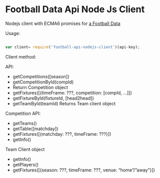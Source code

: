 # Football Data Api Node Js Client

Nodejs client with ECMA6 promises for [a Football Data](https://api.football-data.org)

Usage:

```javascript

var client= require('football-api-nodejs-client')(api-key);

```

Client method:

API:
- getCompetitions([season])
- getCompetitionById(compId)
- Return Competition object
- getFixtures([{timeFrame: ???, competition: [compId, ...]])
- getFixtureById(fixtureId, [head2head])
- getTeamById(teamId)
    Returns Team client object

Competition API:
- getTeams()
- getTable([matchday])
- getFixtures([{matchday: ???, timeFrame: ???}])
- getInfo()

Team Client object
- getInfo()
- getPlayers()
- getFixtures([{season: ???, timeFrame: ???, venue:  “home”/”away”}])
